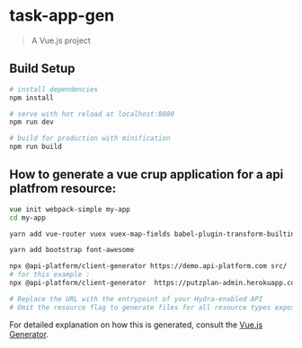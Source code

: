 # task-app-gen

> A Vue.js project

## Build Setup

``` bash
# install dependencies
npm install

# serve with hot reload at localhost:8080
npm run dev

# build for production with minification
npm run build
```
## How to generate a vue crup application for a api platfrom resource:

``` bash
vue init webpack-simple my-app
cd my-app

yarn add vue-router vuex vuex-map-fields babel-plugin-transform-builtin-extend babel-preset-es2015 babel-preset-stage-2 lodash

yarn add bootstrap font-awesome

npx @api-platform/client-generator https://demo.api-platform.com src/ --generator vue --resource book
# for this example :
npx @api-platform/client-generator  https://putzplan-admin.herokuapp.com/api src/ --generator vue --resource task

# Replace the URL with the entrypoint of your Hydra-enabled API
# Omit the resource flag to generate files for all resource types exposed by the API
```
For detailed explanation on how this is generated, consult the [Vue.js Generator](https://api-platform.com/docs/client-generator/vuejs/).
